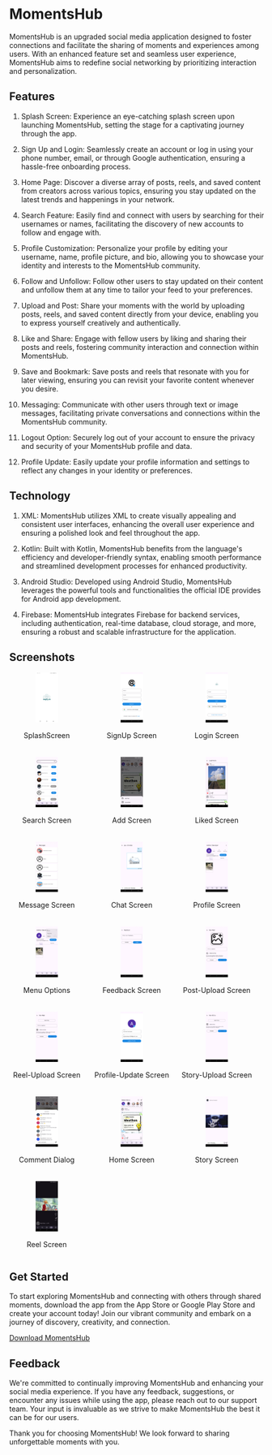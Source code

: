 # MomentsHub 

MomentsHub is an upgraded social media application designed to foster connections and facilitate the sharing of moments and experiences among users. With an enhanced feature set and seamless user experience, MomentsHub aims to redefine social networking by prioritizing interaction and personalization.

## Features

1. Splash Screen: Experience an eye-catching splash screen upon launching MomentsHub, setting the stage for a captivating journey through the app.

2. Sign Up and Login: Seamlessly create an account or log in using your phone number, email, or through Google authentication, ensuring a hassle-free onboarding process.

3. Home Page: Discover a diverse array of posts, reels, and saved content from creators across various topics, ensuring you stay updated on the latest trends and happenings in your network.

4. Search Feature: Easily find and connect with users by searching for their usernames or names, facilitating the discovery of new accounts to follow and engage with.

5. Profile Customization: Personalize your profile by editing your username, name, profile picture, and bio, allowing you to showcase your identity and interests to the MomentsHub community.

6. Follow and Unfollow: Follow other users to stay updated on their content and unfollow them at any time to tailor your feed to your preferences.

7. Upload and Post: Share your moments with the world by uploading posts, reels, and saved content directly from your device, enabling you to express yourself creatively and authentically.

8. Like and Share: Engage with fellow users by liking and sharing their posts and reels, fostering community interaction and connection within MomentsHub.

9. Save and Bookmark: Save posts and reels that resonate with you for later viewing, ensuring you can revisit your favorite content whenever you desire.

10. Messaging: Communicate with other users through text or image messages, facilitating private conversations and connections within the MomentsHub community.

11. Logout Option: Securely log out of your account to ensure the privacy and security of your MomentsHub profile and data.

12. Profile Update: Easily update your profile information and settings to reflect any changes in your identity or preferences.

## Technology

1. XML: MomentsHub utilizes XML to create visually appealing and consistent user interfaces, enhancing the overall user experience and ensuring a polished look and feel throughout the app.

2. Kotlin: Built with Kotlin, MomentsHub benefits from the language's efficiency and developer-friendly syntax, enabling smooth performance and streamlined development processes for enhanced productivity.

3. Android Studio: Developed using Android Studio, MomentsHub leverages the powerful tools and functionalities the official IDE provides for Android app development.

4. Firebase: MomentsHub integrates Firebase for backend services, including authentication, real-time database, cloud storage, and more, ensuring a robust and scalable infrastructure for the application.

## Screenshots

<div style="display: flex; flex-wrap: wrap; gap: 20px; justify-content: flex-start;">

<div style="flex: 1 0 auto; max-width: calc(33.33% - 20px); text-align: center;">
    <img src="images/Screenshot_20240416_232513.jpg" alt="Screenshot 1" style="width: 30%;">
    <p>SplashScreen</p>
</div>

<div style="flex: 1 0 auto; max-width: calc(33.33% - 20px); text-align: center;">
    <img src="images/Screenshot_20240416_232516.jpg" alt="Screenshot 2" style="width: 30%;">
    <p>SignUp Screen</p>
</div>

<div style="flex: 1 0 auto; max-width: calc(33.33% - 20px); text-align: center;">
    <img src="images/Screenshot_20240416_232519.jpg" alt="Screenshot 3" style="width: 30%;">
    <p>Login Screen</p>
</div>

<div style="flex: 1 0 auto; max-width: calc(33.33% - 20px); text-align: center;">
    <img src="images/Screenshot_20240416_232604.jpg" alt="Screenshot 4" style="width: 30%;">
    <p>Search Screen</p>
</div>

<div style="flex: 1 0 auto; max-width: calc(33.33% - 20px); text-align: center;">
    <img src="images/Screenshot_20240416_232609.jpg" alt="Screenshot 5" style="width: 30%;">
    <p>Add Screen</p>
</div>

<div style="flex: 1 0 auto; max-width: calc(33.33% - 20px); text-align: center;">
    <img src="images/Screenshot_20240416_232737.jpg" alt="Screenshot 6" style="width: 30%;">
    <p>Liked Screen</p>
</div>

<div style="flex: 1 0 auto; max-width: calc(33.33% - 20px); text-align: center;">
    <img src="images/Screenshot_20240416_232746.jpg" alt="Screenshot 7" style="width: 30%;">
    <p>Message Screen</p>
</div>

<div style="flex: 1 0 auto; max-width: calc(33.33% - 20px); text-align: center;">
    <img src="images/Screenshot_20240416_232819.jpg" alt="Screenshot 8" style="width: 30%;">
    <p>Chat Screen</p>
</div>

<div style="flex: 1 0 auto; max-width: calc(33.33% - 20px); text-align: center;">
    <img src="images/Screenshot_20240416_232839.jpg" alt="Screenshot 9" style="width: 30%;">
    <p>Profile Screen</p>
</div>

<div style="flex: 1 0 auto; max-width: calc(33.33% - 20px); text-align: center;">
    <img src="images/Screenshot_20240416_232848.jpg" alt="Screenshot 10" style="width: 30%;">
    <p>Menu Options</p>
</div>

<div style="flex: 1 0 auto; max-width: calc(33.33% - 20px); text-align: center;">
    <img src="images/Screenshot_20240416_232854.jpg" alt="Screenshot 11" style="width: 30%;">
    <p>Feedback Screen</p>
</div>

<div style="flex: 1 0 auto; max-width: calc(33.33% - 20px); text-align: center;">
    <img src="images/Screenshot_20240416_232947.jpg" alt="Screenshot 12" style="width: 30%;">
    <p>Post-Upload Screen</p>
</div>

<div style="flex: 1 0 auto; max-width: calc(33.33% - 20px); text-align: center;">
    <img src="images/Screenshot_20240416_232953.jpg" alt="Screenshot 13" style="width: 30%;">
    <p>Reel-Upload Screen</p>
</div>

<div style="flex: 1 0 auto; max-width: calc(33.33% - 20px); text-align: center;">
    <img src="images/Screenshot_20240416_233000.jpg" alt="Screenshot 14" style="width: 30%;">
    <p>Profile-Update Screen</p>
</div>

<div style="flex: 1 0 auto; max-width: calc(33.33% - 20px); text-align: center;">
    <img src="images/Screenshot_20240416_233008.jpg" alt="Screenshot 15" style="width: 30%;">
    <p>Story-Upload Screen</p>
</div>

<div style="flex: 1 0 auto; max-width: calc(33.33% - 20px); text-align: center;">
    <img src="images/Screenshot_20240416_233105.jpg" alt="Screenshot 16" style="width: 30%;">
    <p>Comment Dialog</p>
</div>

<div style="flex: 1 0 auto; max-width: calc(33.33% - 20px); text-align: center;">
    <img src="images/Screenshot_20240416_233301.jpg" alt="Screenshot 17" style="width: 30%;">
    <p>Home Screen</p>
</div>

<div style="flex: 1 0 auto; max-width: calc(33.33% - 20px); text-align: center;">
    <img src="images/Screenshot_20240416_233306.jpg" alt="Screenshot 18" style="width: 30%;">
    <p>Story Screen</p>
</div>

<div style="flex: 1 0 auto; max-width: calc(33.33% - 20px); text-align: center;">
    <img src="images/Screenshot_20240416_233538.jpg" alt="Screenshot 19" style="width: 30%;">
    <p>Reel Screen</p>
</div>

</div>

## Get Started

To start exploring MomentsHub and connecting with others through shared moments, download the app from the App Store or Google Play Store and create your account today! Join our vibrant community and embark on a journey of discovery, creativity, and connection.

[Download MomentsHub](https://play.google.com/store/apps/details?id=com.pvsrishabh.momentshub)

## Feedback

We're committed to continually improving MomentsHub and enhancing your social media experience. If you have any feedback, suggestions, or encounter any issues while using the app, please reach out to our support team. Your input is invaluable as we strive to make MomentsHub the best it can be for our users.

Thank you for choosing MomentsHub! We look forward to sharing unforgettable moments with you.
